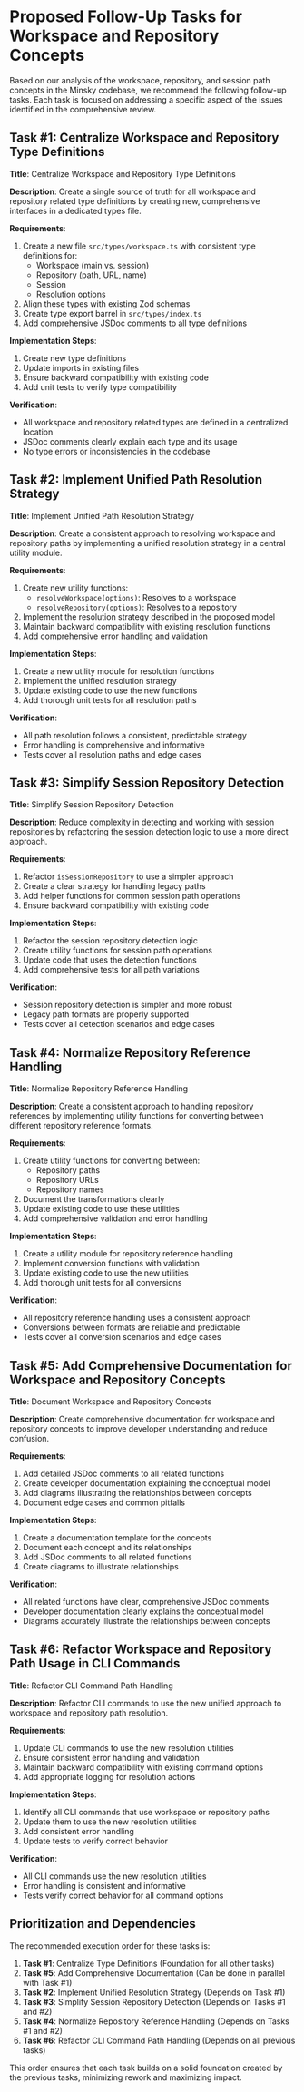 # Proposed Follow-Up Tasks for Workspace and Repository Concepts

Based on our analysis of the workspace, repository, and session path concepts in the Minsky codebase, we recommend the following follow-up tasks. Each task is focused on addressing a specific aspect of the issues identified in the comprehensive review.

## Task #1: Centralize Workspace and Repository Type Definitions

**Title**: Centralize Workspace and Repository Type Definitions

**Description**:
Create a single source of truth for all workspace and repository related type definitions by creating new, comprehensive interfaces in a dedicated types file.

**Requirements**:

1. Create a new file `src/types/workspace.ts` with consistent type definitions for:
   - Workspace (main vs. session)
   - Repository (path, URL, name)
   - Session
   - Resolution options
2. Align these types with existing Zod schemas
3. Create type export barrel in `src/types/index.ts`
4. Add comprehensive JSDoc comments to all type definitions

**Implementation Steps**:

1. Create new type definitions
2. Update imports in existing files
3. Ensure backward compatibility with existing code
4. Add unit tests to verify type compatibility

**Verification**:

- All workspace and repository related types are defined in a centralized location
- JSDoc comments clearly explain each type and its usage
- No type errors or inconsistencies in the codebase

## Task #2: Implement Unified Path Resolution Strategy

**Title**: Implement Unified Path Resolution Strategy

**Description**:
Create a consistent approach to resolving workspace and repository paths by implementing a unified resolution strategy in a central utility module.

**Requirements**:

1. Create new utility functions:
   - `resolveWorkspace(options)`: Resolves to a workspace
   - `resolveRepository(options)`: Resolves to a repository
2. Implement the resolution strategy described in the proposed model
3. Maintain backward compatibility with existing resolution functions
4. Add comprehensive error handling and validation

**Implementation Steps**:

1. Create a new utility module for resolution functions
2. Implement the unified resolution strategy
3. Update existing code to use the new functions
4. Add thorough unit tests for all resolution paths

**Verification**:

- All path resolution follows a consistent, predictable strategy
- Error handling is comprehensive and informative
- Tests cover all resolution paths and edge cases

## Task #3: Simplify Session Repository Detection

**Title**: Simplify Session Repository Detection

**Description**:
Reduce complexity in detecting and working with session repositories by refactoring the session detection logic to use a more direct approach.

**Requirements**:

1. Refactor `isSessionRepository` to use a simpler approach
2. Create a clear strategy for handling legacy paths
3. Add helper functions for common session path operations
4. Ensure backward compatibility with existing code

**Implementation Steps**:

1. Refactor the session repository detection logic
2. Create utility functions for session path operations
3. Update code that uses the detection functions
4. Add comprehensive tests for all path variations

**Verification**:

- Session repository detection is simpler and more robust
- Legacy path formats are properly supported
- Tests cover all detection scenarios and edge cases

## Task #4: Normalize Repository Reference Handling

**Title**: Normalize Repository Reference Handling

**Description**:
Create a consistent approach to handling repository references by implementing utility functions for converting between different repository reference formats.

**Requirements**:

1. Create utility functions for converting between:
   - Repository paths
   - Repository URLs
   - Repository names
2. Document the transformations clearly
3. Update existing code to use these utilities
4. Add comprehensive validation and error handling

**Implementation Steps**:

1. Create a utility module for repository reference handling
2. Implement conversion functions with validation
3. Update existing code to use the new utilities
4. Add thorough unit tests for all conversions

**Verification**:

- All repository reference handling uses a consistent approach
- Conversions between formats are reliable and predictable
- Tests cover all conversion scenarios and edge cases

## Task #5: Add Comprehensive Documentation for Workspace and Repository Concepts

**Title**: Document Workspace and Repository Concepts

**Description**:
Create comprehensive documentation for workspace and repository concepts to improve developer understanding and reduce confusion.

**Requirements**:

1. Add detailed JSDoc comments to all related functions
2. Create developer documentation explaining the conceptual model
3. Add diagrams illustrating the relationships between concepts
4. Document edge cases and common pitfalls

**Implementation Steps**:

1. Create a documentation template for the concepts
2. Document each concept and its relationships
3. Add JSDoc comments to all related functions
4. Create diagrams to illustrate relationships

**Verification**:

- All related functions have clear, comprehensive JSDoc comments
- Developer documentation clearly explains the conceptual model
- Diagrams accurately illustrate the relationships between concepts

## Task #6: Refactor Workspace and Repository Path Usage in CLI Commands

**Title**: Refactor CLI Command Path Handling

**Description**:
Refactor CLI commands to use the new unified approach to workspace and repository path resolution.

**Requirements**:

1. Update CLI commands to use the new resolution utilities
2. Ensure consistent error handling and validation
3. Maintain backward compatibility with existing command options
4. Add appropriate logging for resolution actions

**Implementation Steps**:

1. Identify all CLI commands that use workspace or repository paths
2. Update them to use the new resolution utilities
3. Add consistent error handling
4. Update tests to verify correct behavior

**Verification**:

- All CLI commands use the new resolution utilities
- Error handling is consistent and informative
- Tests verify correct behavior for all command options

## Prioritization and Dependencies

The recommended execution order for these tasks is:

1. **Task #1**: Centralize Type Definitions (Foundation for all other tasks)
2. **Task #5**: Add Comprehensive Documentation (Can be done in parallel with Task #1)
3. **Task #2**: Implement Unified Resolution Strategy (Depends on Task #1)
4. **Task #3**: Simplify Session Repository Detection (Depends on Tasks #1 and #2)
5. **Task #4**: Normalize Repository Reference Handling (Depends on Tasks #1 and #2)
6. **Task #6**: Refactor CLI Command Path Handling (Depends on all previous tasks)

This order ensures that each task builds on a solid foundation created by the previous tasks, minimizing rework and maximizing impact.
